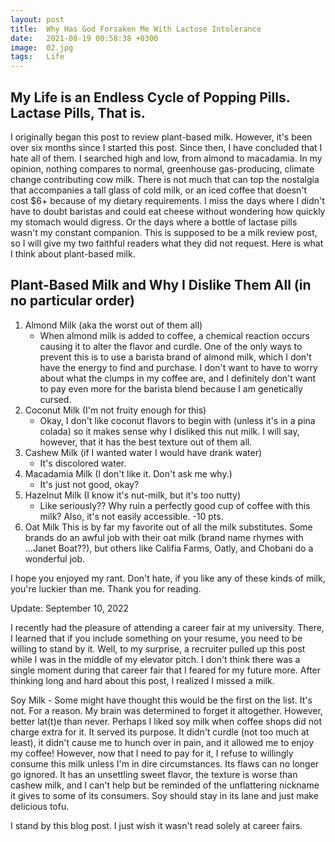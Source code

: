 ```yaml
---
layout: post
title:  Why Has God Forsaken Me With Lactose Intolerance
date:   2021-08-19 00:58:38 +0300
image:  02.jpg
tags:   Life
---
```


## My Life is an Endless Cycle of Popping Pills. Lactase Pills, That is. 

I originally began this post to review plant-based milk. However, it's been over six months since I started this post. Since then, I have concluded that I hate all of them. I searched high and low, from almond to macadamia. In my opinion, nothing compares to normal, greenhouse gas-producing, climate change contributing cow milk. There is not much that can top the nostalgia that accompanies a tall glass of cold milk, or an iced coffee that doesn't cost $6+ because of my dietary requirements. I miss the days where I didn't have to doubt baristas and could eat cheese without wondering how quickly my stomach would digress. Or the days where a bottle of lactase pills wasn't my constant companion. This is supposed to be a milk review post, so I will give my two faithful readers what they did not request. Here is what I think about plant-based milk. 

## Plant-Based Milk and Why I Dislike Them All (in no particular order)

1. Almond Milk (aka the worst out of them all)
    - When almond milk is added to coffee, a chemical reaction occurs causing it to alter the flavor and curdle. One of the only ways to prevent this is to use a barista brand of almond milk, which I don't have the energy to find and purchase. I don't want to have to worry about what the clumps in my coffee are, and I definitely don't want to pay even more for the barista blend because I am genetically cursed. 
2. Coconut Milk (I'm not fruity enough for this)
    - Okay, I don't like coconut flavors to begin with (unless it's in a pina colada) so it makes sense why I disliked this nut milk. I will say, however, that it has the best texture out of them all. 
3. Cashew Milk (if I wanted water I would have drank water) 
    - It's discolored water. 
4. Macadamia Milk (I don't like it. Don't ask me why.) 
    - It's just not good, okay? 
6. Hazelnut Milk (I know it's nut-milk, but it's too nutty) 
    - Like seriously?? Why ruin a perfectly good cup of coffee with this milk? Also, it's not easily accessible. -10 pts. 
8. Oat Milk
    This is by far my favorite out of all the milk substitutes. Some brands do an awful job with their oat milk (brand name rhymes with ...Janet Boat??), but others like Califia Farms, Oatly, and Chobani do a wonderful job. 

I hope you enjoyed my rant. Don't hate, if you like any of these kinds of milk, you're luckier than me. Thank you for reading.

Update:
September 10, 2022

I recently had the pleasure of attending a career fair at my university. There, I learned that if you include something on your resume, you need to be willing to stand by it. Well, to my surprise, a recruiter pulled up this post while I was in the middle of my elevator pitch. I don't think there was a single moment during that career fair that I feared for my future more. After thinking long and hard about this post, I realized I missed a milk. 

Soy Milk
    - Some might have thought this would be the first on the list. It's not. For a reason. My brain was determined to forget it altogether. However, better lat(t)e than never. Perhaps I liked soy milk when coffee shops did not charge extra for it. It served its purpose. It didn't curdle (not too much at least), it didn't cause me to hunch over in pain, and it allowed me to enjoy my coffee! However, now that I need to pay for it, I refuse to willingly consume this milk unless I'm in dire circumstances. Its flaws can no longer go ignored. It has an unsettling sweet flavor, the texture is worse than cashew milk, and I can't help but be reminded of the unflattering nickname it gives to some of its consumers. Soy should stay in its lane and just make delicious tofu. 

I stand by this blog post. I just wish it wasn't read solely at career fairs. 
